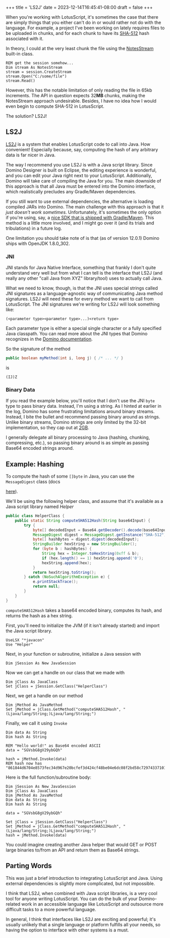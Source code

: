 +++
title = 'LS2J'
date = 2023-12-14T16:45:41-08:00
draft = false
+++

When you're working with LotusScript, it's sometimes the case that there
are simply things that you either can't do in or would rather not do
with the language. For example, a project I've been working on lately
requires files to be uploaded in chunks, and for each chunk to have its
[SHA-512](https://en.wikipedia.org/wiki/SHA-2) hash associated with it.

In theory, I could at the very least chunk the file using the
[NotesStream](https://help.hcltechsw.com/dom_designer/11.0.1/basic/H_NOTESSTREAM_CLASS.html)
built-in class.

```vb.net
REM get the session somehow...
Dim stream As NotesStream
stream = session.CreateStream
stream.Open("C:/some/file")
stream.Read()
```

However, this has the notable limitation of only reading the file in 65kb
increments. The API in question expects 32**MB** chunks, making the NotesStream
approach undesirable. Besides, I have no idea how I would even begin to compute
SHA-512 in LotusScript.

The solution? LS2J!

## LS2J

[LS2J](https://help.hcltechsw.com/dom_designer/11.0.1/basic/LSAZ_ABOUT_LS2J.html)
is a system that enables LotusScript code to call into Java. How convenient!
Especially because, say, computing the hash of any arbitrary data is far nicer in
Java.

The way I recommend you use LS2J is with a Java script library. Since Domino
Designer is built on Eclipse, the editing experience is wonderful, and you can
edit your Java right next to your LotusScript. Additionally, Domino will take
care of compiling the Java for you. The main downside of this approach is that
all Java must be entered into the Domino interface, which realistically precludes
any Gradle/Maven dependencies.

If you still want to use external dependencies, the alternative is loading
compiled JARs into Domino. The main challenge with this approach is that it
*just doesn't work sometimes*. Unfortunately, it's sometimes the only option if
you're using, say, a [nice SDK that is shipped with
Gradle/Maven](https://aws.amazon.com/sdk-for-java/). This method is a little
more involved, and I might go over it (and its trials and tribulations) in a
future log.

One limitation you should take note of is that (as of version 12.0.1) Domino
ships with OpenJDK 1.8.0_302.

### JNI

JNI stands for Java Native Interface, something that frankly I don't quite
understand very well but from what I can tell is the interface that LS2J (and
really any other "call Java from XYZ" library/tool) uses to actually call Java.

What we need to know, though, is that the JNI uses special strings called JNI
signatures as a language-agnostic way of communicating Java method signatures.
LS2J will need these for every method we want to call from LotusScript. The JNI
signatures we're writing for LS2J will look something like:

```
(<parameter type><parameter type>...)<return type>
```

Each parameter type is either a special single character or a fully specified
Java classpath. You can read more about the JNI types that Domino recognizes in
the [Domino
documentation](https://help.hcltechsw.com/dom_designer/11.0.1/basic/LSAZ_JAVACLASS_GETMETHOD_METHOD.html).

So the signature of the method

```java
public boolean myMethod(int i, long j) { /* ... */ }
```

is

```
(IJ)Z
```

### Binary Data

If you read the example below, you'll notice that I don't use the JNI `byte`
type to pass binary data. Instead, I'm using a string. As I hinted at earlier in
the log, Domino has some frustrating limitations around binary streams. Instead,
I bite the bullet and recommend passing binary around as strings. Unlike binary
streams, Domino strings are only limited by the 32-bit implementation, so they
cap out at
[2GB](https://help.hcltechsw.com/dom_designer/10.0.1/basic/LSAZ_LIMITS_ON_STRING_DATA_REPRESENTATION.html).

I generally delegate all binary processing to Java (hashing, chunking,
compressing, etc.), so passing binary around is as simple as passing Base64
encoded strings around.

## Example: Hashing

To compute the hash of some `[]byte` in Java, you can use the `MessageDigest`
class (docs


[here](https://docs.oracle.com/javase/8/docs/api/java/security/MessageDigest.html)).

We'll be using the following helper class, and assume that it's available as a
Java script library named *Helper*

```java
public class HelperClass {
    public static String computeSHA512Hash(String base64Input) {
        try {
            byte[] decodedInput = Base64.getDecoder().decode(base64Input);
            MessageDigest digest = MessageDigest.getInstance("SHA-512");
            byte[] hashBytes = digest.digest(decodedInput);
            StringBuilder hexString = new StringBuilder();
            for (byte b : hashBytes) {
                String hex = Integer.toHexString(0xff & b);
                if (hex.length() == 1) hexString.append('0');
                hexString.append(hex);
            }
            return hexString.toString();
        } catch (NoSuchAlgorithmException e) {
            e.printStackTrace();
            return null;
        }
    }
}
```

`computeSHA512Hash` takes a base64 encoded binary, computes its hash, and
returns the hash as a hex string.

First, you'll need to initialize the JVM (if it isn't already started) and
import the Java script library.

```vb.net
UseLSX "*javacon"
Use "Helper"
```

Next, in your function or subroutine, initialize a Java session with

```vb.net
Dim jSession As New JavaSession
```

Now we can get a handle on our class that we made with

```vb.net
Dim jClass As JavaClass
Set jClass = jSession.GetClass("HelperClass")
```

Next, we get a handle on our method

```vb.net
Dim jMethod As JavaMethod
Set jMethod = jClass.GetMethod("computeSHA512Hash", "(Ljava/lang/String;)Ljava/lang/String;")
```

Finally, we call it using `Invoke`

```vb.net
Dim data As String
Dim hash As String

REM "Hello world!" as Base64 encoded ASCII
data = "SGVsbG8gV29ybGQh"

hash = jMethod.Invoke(data)
REM hash now has "861844d6704e8573fec34d967e20bcfef3d424cf48be04e6dc08f2bd58c729743371015ead891cc3cf1c9d34b49264b510751b1ff9e537937bc46b5d6ff4ecc8"
```

Here is the full function/subroutine body:

```vb.net
Dim jSession As New JavaSession
Dim jClass As JavaClass
Dim jMethod As JavaMethod
Dim data As String
Dim hash As String

data = "SGVsbG8gV29ybGQh"

Set jClass = jSession.GetClass("HelperClass")
Set jMethod = jClass.GetMethod("computeSHA512Hash", "(Ljava/lang/String;)Ljava/lang/String;")
hash = jMethod.Invoke(data)
```

You could imagine creating another Java helper that would GET or POST large
binaries to/from an API and return them as Base64 strings.

## Parting Words

This was just a brief introduction to integrating LotusScript and Java. Using
external dependencies is slightly more complicated, but not impossible.

I think that LS2J, when combined with Java script libraries, is a very cool tool
for anyone writing LotusScript. You can do the bulk of your Domino-related work
in an accessible language like LotusScript and outsource more difficult tasks to
a more powerful language.

In general, I think that interfaces like LS2J are exciting and powerful; it's
usually unlikely that a single language or platform fulfills all your needs, so
having the option to interface with other systems is a must.
